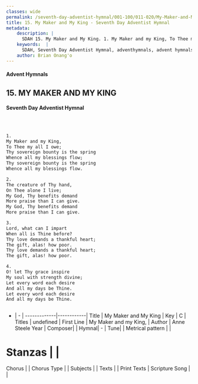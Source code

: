 ```yaml
---
classes: wide
permalink: /seventh-day-adventist-hymnal/001-100/011-020/My-Maker-and-My-King/
title: 15. My Maker and My King - Seventh Day Adventist Hymnal
metadata:
    description: |
      SDAH 15. My Maker and My King. 1. My Maker and my King, To Thee my all I owe; Thy sovereign bounty is the spring Whence all my blessings flow; Thy sovereign bounty is the spring Whence all my blessings flow.
    keywords:  |
      SDAH, Seventh Day Adventist Hymnal, adventhymnals, advent hymnals, My Maker and My King, My Maker and my King, 
    author: Brian Onang'o
---
```


#### Advent Hymnals
## 15. MY MAKER AND MY KING
#### Seventh Day Adventist Hymnal

```txt



1.
My Maker and my King,
To Thee my all I owe;
Thy sovereign bounty is the spring
Whence all my blessings flow;
Thy sovereign bounty is the spring
Whence all my blessings flow.

2.
The creature of Thy hand,
On Thee alone I live;
My God, Thy benefits demand
More praise than I can give.
My God, Thy benefits demand
More praise than I can give.

3.
Lord, what can I impart
When all is Thine before?
Thy love demands a thankful heart;
The gift, alas! how poor.
Thy love demands a thankful heart;
The gift, alas! how poor.

4.
O! let Thy grace inspire
My soul with strength divine;
Let every word each desire
And all my days be Thine.
Let every word each desire
And all my days be Thine.



```

- |   -  |
-------------|------------|
Title | My Maker and My King |
Key | C |
Titles | undefined |
First Line | My Maker and my King, |
Author | Anne Steele
Year | 
Composer|  |
Hymnal|  - |
Tune|  |
Metrical pattern | |
# Stanzas |  |
Chorus |  |
Chorus Type |  |
Subjects |  |
Texts |  |
Print Texts | 
Scripture Song |  |
  
